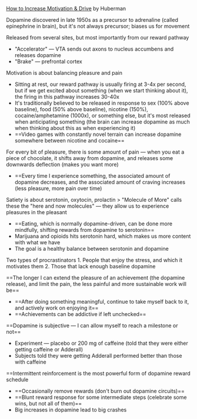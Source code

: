 [How to Increase Motivation & Drive](https://www.youtube.com/watch?v=OLQRAMZi--c&t=42s) by Huberman

Dopamine discovered in late 1950s as a precursor to adrenaline (called epinephrine in brain), but it's not always precursor; biases us for movement

Released from several sites, but most importantly from our reward pathway
- "Accelerator" — VTA sends out axons to nucleus accumbens and releases dopamine
- "Brake" — prefrontal cortex

Motivation is about balancing pleasure and pain
- Sitting at rest, our reward pathway is usually firing at 3-4x per second, but if we get excited about something (when we start thinking about it), the firing in this pathway increases 30-40x
- It's traditionally believed to be released in response to sex (100% above baseline), food (50% above baseline), nicotine (150%), cocaine/amphetamine (1000x), or something else, but it's most released when anticipating something (the brain can increase dopamine as much when thinking about this as when experiencing it)
- ==Video games with constantly novel terrain can increase dopamine somewhere between nicotine and cocaine==

For every bit of pleasure, there is some amount of pain — when you eat a piece of chocolate, it shifts away from dopamine, and releases some downwards deflection (makes you want more)
- ==Every time I experience something, the associated amount of dopamine decreases, and the associated amount of craving increases (less pleasure, more pain over time)

Satiety is about serotonin, oxytocin, prolactin > "Molecule of More" calls these the "here and now molecules" — they allow us to experience pleasures in the pleasant
- ==Eating, which is normally dopamine-driven, can be done more mindfully, shifting rewards from dopamine to serotonin==
- Marijuana and opioids hits serotonin hard, which makes us more content with what we have
- The goal is a healthy balance between serotonin and dopamine

Two types of procrastinators
	1. People that enjoy the stress, and which it motivates them
	2. Those that lack enough baseline dopamine

==The longer I can extend the pleasure of an achievement (the dopamine release), and limit the pain, the less painful and more sustainable work will be==
- ==After doing something meaningful, continue to take myself back to it, and actively work on enjoying it==
- ==Achievements can be addictive if left unchecked==

==Dopamine is subjective — I can allow myself to reach a milestone or not==
- Experiment — placebo or 200 mg of caffeine (told that they were either getting caffeine or Adderall)
- Subjects told they were getting Adderall performed better than those with caffeine

==Intermittent reinforcement is the most powerful form of dopamine reward schedule
- ==Occasionally remove rewards (don't burn out dopamine circuits)==
- ==Blunt reward response for some intermediate steps (celebrate some wins, but not all of them)==
- Big increases in dopamine lead to big crashes